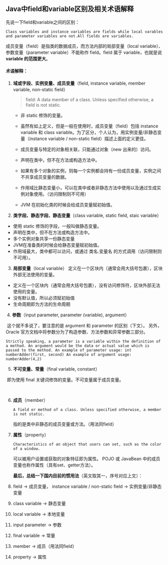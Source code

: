 ## Java中field和variable区别及相关术语解释

先说一下field和variable之间的区别：

```
Class variables and instance variables are fields while local varables and parameter variables are not.All fields are variables.
```

成员变量（field）是指类的数据成员，而方法内部的局部变量（local variable）、参数变量（parameter variable）不能称作 field。field 属于 variable，也就是说 **variable 的范围更大**。



#### 术语解释：

1. **域或字段、实例变量、成员变量**（field, instance variable, member variable, non-static field）

   > field: A data member of a class. Unless specified otherwise, a field is not static.

   - 非 static 修饰的变量。

   - 虽然有如上定义，但是一般在使用时，成员变量（field）包括 instance variable 和 class variable。为了区分，个人认为，用实例变量/非静态变量（instance variable / non-static field）描述上面的定义更佳。

   - 成员变量与特定的对象相关联，只能通过对象（new 出来的）访问。

   - 声明在类中，但不在方法或构造方法中。

   - 如果有多个对象的实例，则每一个实例都会持有一份成员变量，实例之间不共享成员变量的数据。

   - 作用域比静态变量小，可以在类中或者非静态方法中使用以及通过生成实例对象使用。（访问限制则不可用）

   - JVM 在初始化类的时候会给成员变量赋初始值。

     

2. **类字段、静态字段、静态变量**（class variable, static field, staic variable）

- 使用 static 修饰的字段，一般叫做静态变量。
- 声明在类中，但不在方法或构造方法中。
- 多个实例对象共享一份静态变量
- JVM在准备类的时候会给静态变量赋初始值。
- 作用域最大，类中都可以访问，或通过 类名.变量名 的方式调用（访问限制则不可用）。



3. **局部变量**（local variable）
   定义在一个区块内（通常会用大括号包裹），区块外部无法使用的变量。

- 定义在一个区块内（通常会用大括号包裹），没有访问修饰符，区块外部无法使用的变量。
- 没有默认值，所以必须赋初始值
- 生命周期即为方法的生命周期



​	4. **参数**（input parameter, parameter (variable), argument）

​		这个就不多说了，要注意的是 argument 和 parameter 的区别（下文）。
​	另外，Oracle 官方文档中将参数分为了构造参数、方法参数和异常参数三部分。

```
Strictly speaking, a parameter is a variable within the definition of a method. An argument would be the data or actual value which is passed to the method. An example of parameter usage: int numberAdder(first, second) An example of argument usage: numberAdder(4,2)
```



5. **不可变量、常量**（final variable, constant）

​		即为使用 final 关键词修饰的变量。不可变量属于成员变量。

​	

 6. **成员**（member）

    ```
    A field or method of a class. Unless specified otherwise, a member is not static.
    ```

    指的是类中非静态的成员变量或方法。（用法同field）



7. **属性**（property）

   ```
   Characteristics of an object that users can set, such as the color of a window.
   ```

   可以被用户设置或获取的对象特征即为属性。
   POJO 或 JavaBean 中的成员变量也称作属性（具有set、getter方法）。



   **最后，总结一下国内目前的惯用法**（英文取其一，序号对应上文）：
	
1. field -> 成员变量， instance variable / non-static field -> 实例变量/非静态变量
2. class variable -> 静态变量
3. local variable -> 本地变量
4. input parameter -> 参数
5. final variable -> 常量
6. member -> 成员（用法同field）
7. property -> 属性